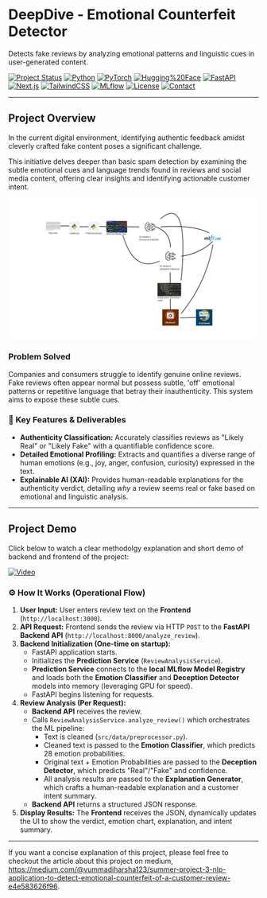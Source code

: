 
# DeepDive - Emotional Counterfeit Detector
Detects fake reviews by analyzing emotional patterns and linguistic cues in user-generated content.

[![Project Status](https://img.shields.io/badge/Status-Local%20Functional-brightgreen?style=for-the-badge)](https://github.com/VummadiHarsha39/emotional-counterfeit-detector__NLP__Application_for-Review_Analysis.git)
[![Python](https://img.shields.io/badge/Python-3.10%2B-3776AB?style=for-the-badge&logo=python&logoColor=white)](https://www.python.org/)
[![PyTorch](https://img.shields.io/badge/PyTorch-2.x-EE4C2C?style=for-the-badge&logo=pytorch&logoColor=white)](https://pytorch.org/)
[![Hugging%20Face](https://img.shields.io/badge/Hugging%20Face-Transformers-FFBA18?style=for-the-badge&logo=huggingface&logoColor=white)](https://huggingface.co/docs/transformers/index)
[![FastAPI](https://img.shields.io/badge/FastAPI-0.116%2B-009688?style=for-the-badge&logo=fastapi&logoColor=white)](https://fastapi.tiangolo.com/)
[![Next.js](https://img.shields.io/badge/Next.js-14%2B-black?style=for-the-badge&logo=next.js&logoColor=white)](https://nextjs.org/)
[![TailwindCSS](https://img.shields.io/badge/Tailwind_CSS-3.x-06B6D4?style=for-the-badge&logo=tailwindcss&logoColor=white)](https://tailwindcss.com/)
[![MLflow](https://img.shields.io/badge/MLflow-3.x-0091DA?style=for-the-badge&logo=mlflow&logoColor=white)](https://mlflow.org/)
[![License](https://img.shields.io/badge/License-MIT-blue.svg)](https://opensource.org/licenses/MIT)
[![Contact](https://img.shields.io/badge/Contact-@VummadiHarsha39-2ea44f?style=for-the-badge&logo=github)](https://github.com/VummadiHarsha39)

---

##  Project Overview

In the current digital environment, identifying authentic feedback amidst cleverly crafted fake content poses a significant challenge.

This initiative delves deeper than basic spam detection by examining the subtle emotional cues and language trends found in reviews and social media content, offering clear insights and identifying actionable customer intent.

![Structure of our Project](Images/Chart.png)

###  Problem Solved

Companies and consumers struggle to identify genuine online reviews. Fake reviews often appear normal but possess subtle, 'off' emotional patterns or repetitive language that betray their inauthenticity. This system aims to expose these subtle cues.

### 🚀 Key Features & Deliverables

* **Authenticity Classification:** Accurately classifies reviews as "Likely Real" or "Likely Fake" with a quantifiable confidence score.
* **Detailed Emotional Profiling:** Extracts and quantifies a diverse range of human emotions (e.g., joy, anger, confusion, curiosity) expressed in the text.
* **Explainable AI (XAI):** Provides human-readable explanations for the authenticity verdict, detailing *why* a review seems real or fake based on emotional and linguistic analysis.

---

## Project Demo

Click below to watch a clear methodolgy explanation and short demo of backend and frontend of the project:

[![Video](https://vumbnail.com/1102336040.jpg)](https://vimeo.com/1102336040)


### ⚙️ How It Works (Operational Flow)

1.  **User Input:** User enters review text on the **Frontend** (`http://localhost:3000`).
2.  **API Request:** Frontend sends the review via HTTP `POST` to the **FastAPI Backend API** (`http://localhost:8000/analyze_review`).
3.  **Backend Initialization (One-time on startup):**
    * FastAPI application starts.
    * Initializes the **Prediction Service** (`ReviewAnalysisService`).
    * **Prediction Service** connects to the **local MLflow Model Registry** and loads both the **Emotion Classifier** and **Deception Detector** models into memory (leveraging GPU for speed).
    * FastAPI begins listening for requests.
4.  **Review Analysis (Per Request):**
    * **Backend API** receives the review.
    * Calls `ReviewAnalysisService.analyze_review()` which orchestrates the ML pipeline:
        * Text is cleaned (`src/data/preprocessor.py`).
        * Cleaned text is passed to the **Emotion Classifier**, which predicts 28 emotion probabilities.
        * Original text + Emotion Probabilities are passed to the **Deception Detector**, which predicts "Real"/"Fake" and confidence.
        * All analysis results are passed to the **Explanation Generator**, which crafts a human-readable explanation and a customer intent summary.
    * **Backend API** returns a structured JSON response.
5.  **Display Results:** The **Frontend** receives the JSON, dynamically updates the UI to show the verdict, emotion chart, explanation, and intent summary.

---


If you want a concise explanation of this project, please feel free to checkout the article about this project on medium, https://medium.com/@vummadiharsha123/summer-project-3-nlp-application-to-detect-emotional-counterfeit-of-a-customer-review-e4e583626f96.
